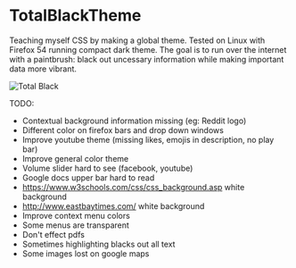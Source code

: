 # TotalBlackTheme

Teaching myself CSS by making a global theme. Tested on Linux
with Firefox 54 running compact dark theme. The goal is to run
over the internet with a paintbrush: black out uncessary
information while making important data more vibrant. 

![Total Black](http://i.imgur.com/L6xgpTd.jpg)

TODO:

- Contextual background information missing (eg: Reddit logo)
- Different color on firefox bars and drop down windows
- Improve youtube theme (missing likes, emojis in description,
        no play bar)
- Improve general color theme
- Volume slider hard to see (facebook, youtube)
- Google docs upper bar hard to read
- https://www.w3schools.com/css/css_background.asp white background
- http://www.eastbaytimes.com/ white background
- Improve context menu colors
- Some menus are transparent
- Don't effect pdfs
- Sometimes highlighting blacks out all text
- Some images lost on google maps
